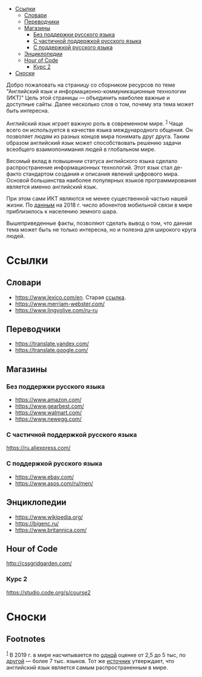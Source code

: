 - [Ссылки](#orgcaa0024)
  - [Словари](#org845fefe)
  - [Переводчики](#org235ca83)
  - [Магазины](#orgc8a692e)
    - [Без поддержки русского языка](#org1f13092)
    - [С частичной поддержкой русского языка](#org3e00211)
    - [С поддержкой русского языка](#orgb6fdc41)
  - [Энциклопедии](#orgb7d3e9e)
  - [Hour of Code](#org8a9279d)
    - [Курс 2](#orgb38f294)
- [Сноски](#org27ee5ee)

Добро пожаловать на страницу со сборником ресурсов по теме "Английский язык и информационно-коммуникационные технологии (ИКТ)" Цель этой страницы &mdash; объединить наиболее важные и доступные сайты. Далее несколько слов о том, почему эта тема может быть интересна.

Английский язык играет важную роль в современном мире. <sup><a id="fnr.1" class="footref" href="#fn.1">1</a></sup> Чаще всего он используется в качестве языка международного общения. Он позволяет людям из разных концов мира понимать друг друга. Таким образом английский язык может способствовать решению задачи всеобщего взаимопонимания людей в глобальном мире.

Весомый вклад в повышении статуса английского языка сделало распространение информационных технологий. Этот язык стал де-факто стандартом создания и описания явлений цифрового мира. Основой большинства наиболее популярных языков программирования является именно английский язык.

При этом сами ИКТ являются не менее существенной частью нашей жизни. По [данным](https://www.itu.int/en/ITU-D/Statistics/Documents/publications/misr2018/MISR-2018-Vol-1-E.pdf) на 2018 г. число абонентов мобильной связи в мире приблизилось к населению земного шара.

Вышеприведенные факты, позволяют сделать вывод о том, что данная тема может быть не только интересна, но и полезна для широкого круга людей.


<a id="orgcaa0024"></a>

# Ссылки


<a id="org845fefe"></a>

## Словари

-   <https://www.lexico.com/en>. Старая [ссылка](https://en.oxforddictionaries.com/).
-   <https://www.merriam-webster.com/>
-   <https://www.lingvolive.com/ru-ru>


<a id="org235ca83"></a>

## Переводчики

-   <https://translate.yandex.com/>
-   <https://translate.google.com/>


<a id="orgc8a692e"></a>

## Магазины


<a id="org1f13092"></a>

### Без поддержки русского языка

-   <https://www.amazon.com/>
-   <https://www.gearbest.com/>
-   <https://www.walmart.com/>
-   <https://www.newegg.com/>


<a id="org3e00211"></a>

### С частичной поддержкой русского языка

<https://ru.aliexpress.com/>


<a id="orgb6fdc41"></a>

### С поддержкой русского языка

-   <https://www.ebay.com/>
-   <https://www.asos.com/ru/men/>


<a id="orgb7d3e9e"></a>

## Энциклопедии

-   <https://www.wikipedia.org/>
-   <https://bigenc.ru/>
-   <https://www.britannica.com/>


<a id="org8a9279d"></a>

## Hour of Code

<http://cssgridgarden.com/>


<a id="orgb38f294"></a>

### Курс 2

<https://studio.code.org/s/course2>


<a id="org27ee5ee"></a>

# Сноски

## Footnotes

<sup><a id="fn.1" class="footnum" href="#fnr.1">1</a></sup> В 2019 г. в мире насчитывается по [одной](https://bigenc.ru/linguistics/text/4924604) оценке от 2,5 до 5 тыс, по [другой](https://www.ethnologue.com/statistics) &mdash; более 7 тыс. языков. Тот же [источник](https://www.ethnologue.com/language/eng) утверждает, что английский язык является самым распространенным в мире.